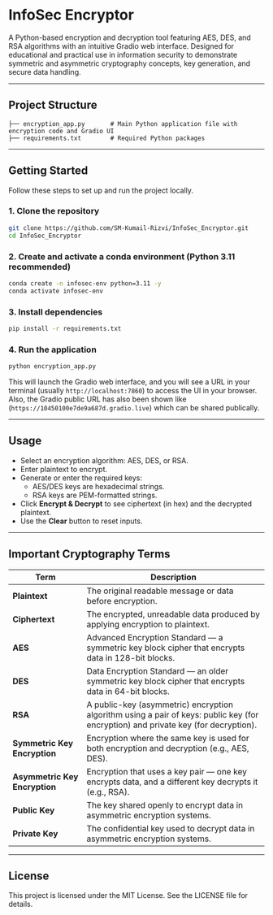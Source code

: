 # InfoSec Encryptor

A Python-based encryption and decryption tool featuring AES, DES, and RSA algorithms with an intuitive Gradio web interface. Designed for educational and practical use in information security to demonstrate symmetric and asymmetric cryptography concepts, key generation, and secure data handling.

---

## Project Structure

```
├── encryption_app.py       # Main Python application file with encryption code and Gradio UI
├── requirements.txt        # Required Python packages
```

---

## Getting Started

Follow these steps to set up and run the project locally.

### 1. Clone the repository

```bash
git clone https://github.com/SM-Kumail-Rizvi/InfoSec_Encryptor.git
cd InfoSec_Encryptor
```

### 2. Create and activate a conda environment (Python 3.11 recommended)

```bash
conda create -n infosec-env python=3.11 -y
conda activate infosec-env
```

### 3. Install dependencies

```bash
pip install -r requirements.txt
```

### 4. Run the application

```bash
python encryption_app.py
```

This will launch the Gradio web interface, and you will see a URL in your terminal (usually `http://localhost:7860`) to access the UI in your browser. Also, the Gradio public URL has also been shown like (`https://10450100e7de9a687d.gradio.live`) which can be shared publically.

---

## Usage

- Select an encryption algorithm: AES, DES, or RSA.
- Enter plaintext to encrypt.
- Generate or enter the required keys:
  - AES/DES keys are hexadecimal strings.
  - RSA keys are PEM-formatted strings.
- Click **Encrypt & Decrypt** to see ciphertext (in hex) and the decrypted plaintext.
- Use the **Clear** button to reset inputs.

---

## Important Cryptography Terms

| Term           | Description                                                                                                  |
|----------------|--------------------------------------------------------------------------------------------------------------|
| **Plaintext**  | The original readable message or data before encryption.                                                     |
| **Ciphertext** | The encrypted, unreadable data produced by applying encryption to plaintext.                                 |
| **AES**        | Advanced Encryption Standard — a symmetric key block cipher that encrypts data in 128-bit blocks.            |
| **DES**        | Data Encryption Standard — an older symmetric key block cipher that encrypts data in 64-bit blocks.          |
| **RSA**        | A public-key (asymmetric) encryption algorithm using a pair of keys: public key (for encryption) and private key (for decryption). |
| **Symmetric Key Encryption**  | Encryption where the same key is used for both encryption and decryption (e.g., AES, DES).                   |
| **Asymmetric Key Encryption** | Encryption that uses a key pair — one key encrypts data, and a different key decrypts it (e.g., RSA).        |
| **Public Key** | The key shared openly to encrypt data in asymmetric encryption systems.                                      |
| **Private Key**| The confidential key used to decrypt data in asymmetric encryption systems.                                  |

---

## License

This project is licensed under the MIT License. See the LICENSE file for details.
